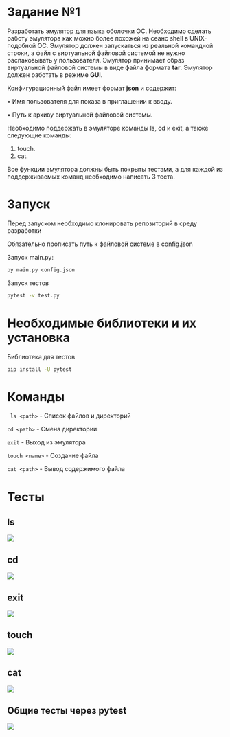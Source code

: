 # **Задание №1**
Разработать эмулятор для языка оболочки ОС. Необходимо сделать работу эмулятора как можно более похожей на сеанс shell в UNIX-подобной ОС. Эмулятор должен запускаться из реальной командной строки, а файл с виртуальной файловой системой не нужно распаковывать у пользователя. Эмулятор принимает образ виртуальной файловой системы в виде файла формата **tar**. Эмулятор должен работать в режиме **GUI**.

Конфигурационный файл имеет формат **json** и содержит:

• Имя пользователя для показа в приглашении к вводу.

• Путь к архиву виртуальной файловой системы.

Необходимо поддержать в эмуляторе команды ls, cd и exit, а также следующие команды:
1. touch.
2. cat.

Все функции эмулятора должны быть покрыты тестами, а для каждой из поддерживаемых команд необходимо написать 3 теста.

# Запуск
Перед запуском необходимо клонировать репозиторий в среду разработки

Обязательно прописать путь к файловой системе в config.json

Запуск main.py:
```Bash
py main.py config.json 
```
Запуск тестов
```Bash
pytest -v test.py
```
# Необходимые библиотеки и их установка
Библиотека для тестов
```Bash
pip install -U pytest
```
# Команды
``` ls <path>``` - Список файлов и директорий

``` cd <path> ``` - Смена директории

``` exit ``` - Выход из эмулятора

``` touch <name> ``` - Создание файла

``` cat <path> ``` - Вывод содержимого файла
# Тесты
## ls
![](https://github.com/DrTECHNIC/Shell_Emulator/blob/main/ls.png)
## cd
![](https://github.com/DrTECHNIC/Shell_Emulator/blob/main/cd.png)
## exit
![](https://github.com/DrTECHNIC/Shell_Emulator/blob/main/exit.gif)
## touch
![](https://github.com/DrTECHNIC/Shell_Emulator/blob/main/tou%D1%81%D1%80.png)
## cat
![](https://github.com/DrTECHNIC/Shell_Emulator/blob/main/cat.png)
## Общие тесты через pytest
![](https://github.com/DrTECHNIC/Shell_Emulator/blob/main/pytest.png)
